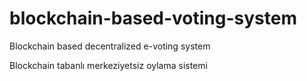 # blockchain-based-voting-system
Blockchain based decentralized e-voting system

Blockchain tabanlı merkeziyetsiz oylama sistemi
